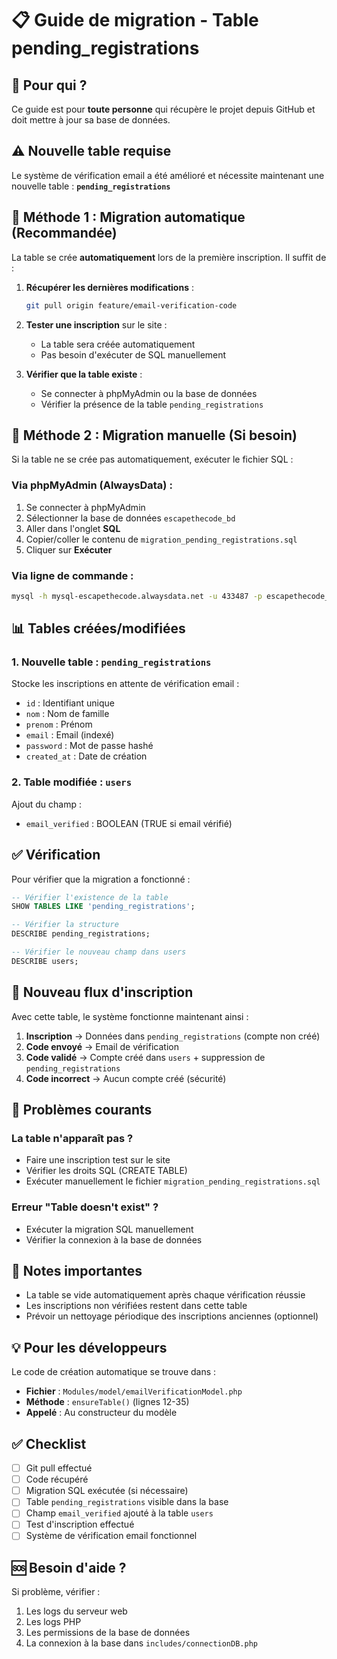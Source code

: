 # 📋 Guide de migration - Table pending_registrations

## 🎯 Pour qui ?

Ce guide est pour **toute personne** qui récupère le projet depuis GitHub et doit mettre à jour sa base de données.

## ⚠️ Nouvelle table requise

Le système de vérification email a été amélioré et nécessite maintenant une nouvelle table : **`pending_registrations`**

## 🚀 Méthode 1 : Migration automatique (Recommandée)

La table se crée **automatiquement** lors de la première inscription. Il suffit de :

1. **Récupérer les dernières modifications** :
   ```bash
   git pull origin feature/email-verification-code
   ```

2. **Tester une inscription** sur le site :
   - La table sera créée automatiquement
   - Pas besoin d'exécuter de SQL manuellement

3. **Vérifier que la table existe** :
   - Se connecter à phpMyAdmin ou la base de données
   - Vérifier la présence de la table `pending_registrations`

## 🔧 Méthode 2 : Migration manuelle (Si besoin)

Si la table ne se crée pas automatiquement, exécuter le fichier SQL :

### Via phpMyAdmin (AlwaysData) :
1. Se connecter à phpMyAdmin
2. Sélectionner la base de données `escapethecode_bd`
3. Aller dans l'onglet **SQL**
4. Copier/coller le contenu de `migration_pending_registrations.sql`
5. Cliquer sur **Exécuter**

### Via ligne de commande :
```bash
mysql -h mysql-escapethecode.alwaysdata.net -u 433487 -p escapethecode_bd < migration_pending_registrations.sql
```

## 📊 Tables créées/modifiées

### 1. Nouvelle table : `pending_registrations`
Stocke les inscriptions en attente de vérification email :
- `id` : Identifiant unique
- `nom` : Nom de famille
- `prenom` : Prénom
- `email` : Email (indexé)
- `password` : Mot de passe hashé
- `created_at` : Date de création

### 2. Table modifiée : `users`
Ajout du champ :
- `email_verified` : BOOLEAN (TRUE si email vérifié)

## ✅ Vérification

Pour vérifier que la migration a fonctionné :

```sql
-- Vérifier l'existence de la table
SHOW TABLES LIKE 'pending_registrations';

-- Vérifier la structure
DESCRIBE pending_registrations;

-- Vérifier le nouveau champ dans users
DESCRIBE users;
```

## 🔄 Nouveau flux d'inscription

Avec cette table, le système fonctionne maintenant ainsi :

1. **Inscription** → Données dans `pending_registrations` (compte non créé)
2. **Code envoyé** → Email de vérification
3. **Code validé** → Compte créé dans `users` + suppression de `pending_registrations`
4. **Code incorrect** → Aucun compte créé (sécurité)

## 🐛 Problèmes courants

### La table n'apparaît pas ?
- Faire une inscription test sur le site
- Vérifier les droits SQL (CREATE TABLE)
- Exécuter manuellement le fichier `migration_pending_registrations.sql`

### Erreur "Table doesn't exist" ?
- Exécuter la migration SQL manuellement
- Vérifier la connexion à la base de données

## 📝 Notes importantes

- La table se vide automatiquement après chaque vérification réussie
- Les inscriptions non vérifiées restent dans cette table
- Prévoir un nettoyage périodique des inscriptions anciennes (optionnel)

## 💡 Pour les développeurs

Le code de création automatique se trouve dans :
- **Fichier** : `Modules/model/emailVerificationModel.php`
- **Méthode** : `ensureTable()` (lignes 12-35)
- **Appelé** : Au constructeur du modèle

## ✅ Checklist

- [ ] Git pull effectué
- [ ] Code récupéré
- [ ] Migration SQL exécutée (si nécessaire)
- [ ] Table `pending_registrations` visible dans la base
- [ ] Champ `email_verified` ajouté à la table `users`
- [ ] Test d'inscription effectué
- [ ] Système de vérification email fonctionnel

## 🆘 Besoin d'aide ?

Si problème, vérifier :
1. Les logs du serveur web
2. Les logs PHP
3. Les permissions de la base de données
4. La connexion à la base dans `includes/connectionDB.php`

